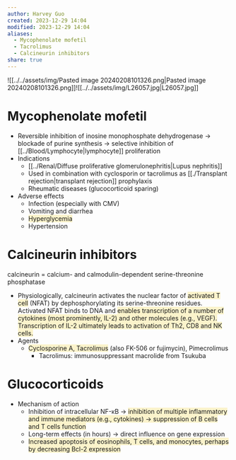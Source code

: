 ```yaml
---
author: Harvey Guo
created: 2023-12-29 14:04
modified: 2023-12-29 14:04
aliases:
  - Mycophenolate mofetil
  - Tacrolimus
  - Calcineurin inhibitors
share: true
---
```

![[../../assets/img/Pasted image 20240208101326.png|Pasted image 20240208101326.png]]![[../../assets/img/L26057.jpg|L26057.jpg]]

# Mycophenolate mofetil
- Reversible inhibition of inosine monophosphate dehydrogenase → blockade of purine synthesis → selective inhibition of [[../Blood/Lymphocyte|lymphocyte]] proliferation
- Indications
	- [[../Renal/Diffuse proliferative glomerulonephritis|Lupus nephritis]]
	- Used in combination with cyclosporin or tacrolimus as [[./Transplant rejection|transplant rejection]] prophylaxis
	- Rheumatic diseases (glucocorticoid sparing)
- Adverse effects
	- Infection (especially with CMV)
	- Vomiting and diarrhea
	- <span style="background:rgba(240, 200, 0, 0.2)">Hyperglycemia</span>
	- Hypertension
# Calcineurin inhibitors
calcineurin = calcium- and calmodulin-dependent serine-threonine phosphatase
- Physiologically, calcineurin activates the nuclear factor of <span style="background:rgba(240, 200, 0, 0.2)">activated T cell</span> (NFAT) by dephosphorylating its serine-threonine residues. Activated NFAT binds to DNA and <span style="background:rgba(240, 200, 0, 0.2)">enables transcription of a number of cytokines (most prominently, IL-2) and other molecules (e.g., VEGF). Transcription of IL-2 ultimately leads to activation of Th2, CD8 and NK cells.</span>
- Agents
	- <span style="background:rgba(240, 200, 0, 0.2)">Cyclosporine A, Tacrolimus</span> (also FK-506 or fujimycin), Pimecrolimus
		- Tacrolimus: immunosuppressant macrolide from Tsukuba
# Glucocorticoids
- Mechanism of action
	- Inhibition of intracellular NF-κB → <span style="background:rgba(240, 200, 0, 0.2)">inhibition of multiple inflammatory and immune mediators (e.g., cytokines) → suppression of B cells and T cells function</span>
	- Long-term effects (in hours) → direct influence on gene expression
	- <span style="background:rgba(240, 200, 0, 0.2)">Increased apoptosis of eosinophils, T cells, and monocytes, perhaps by decreasing Bcl-2 expression</span>